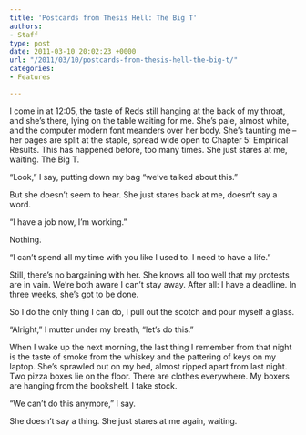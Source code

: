 ```yaml
---
title: 'Postcards from Thesis Hell: The Big T'
authors:
- Staff
type: post
date: 2011-03-10 20:02:23 +0000
url: "/2011/03/10/postcards-from-thesis-hell-the-big-t/"
categories:
- Features

---
```

I come in at 12:05, the taste of Reds still hanging at the back of my throat, and she’s there, lying on the table waiting for me. She’s pale, almost white, and the computer modern font meanders over her body. She’s taunting me – her pages are split at the staple, spread wide open to Chapter 5: Empirical Results. This has happened before, too many times. She just stares at me, waiting. The Big T.

“Look,” I say, putting down my bag “we’ve talked about this.”

But she doesn’t seem to hear. She just stares back at me, doesn’t say a word.

“I have a job now, I’m working.”

Nothing.

“I can’t spend all my time with you like I used to. I need to have a life.”

Still, there’s no bargaining with her. She knows all too well that my protests are in vain. We’re both aware I can’t stay away. After all: I have a deadline. In three weeks, she’s got to be done.

So I do the only thing I can do, I pull out the scotch and pour myself a glass.

“Alright,” I mutter under my breath, “let’s do this.”

When I wake up the next morning, the last thing I remember from that night is the taste of smoke from the whiskey and the pattering of keys on my laptop. She’s sprawled out on my bed, almost ripped apart from last night. Two pizza boxes lie on the floor. There are clothes everywhere. My boxers are hanging from the bookshelf. I take stock.

“We can’t do this anymore,” I say.

She doesn’t say a thing. She just stares at me again, waiting.